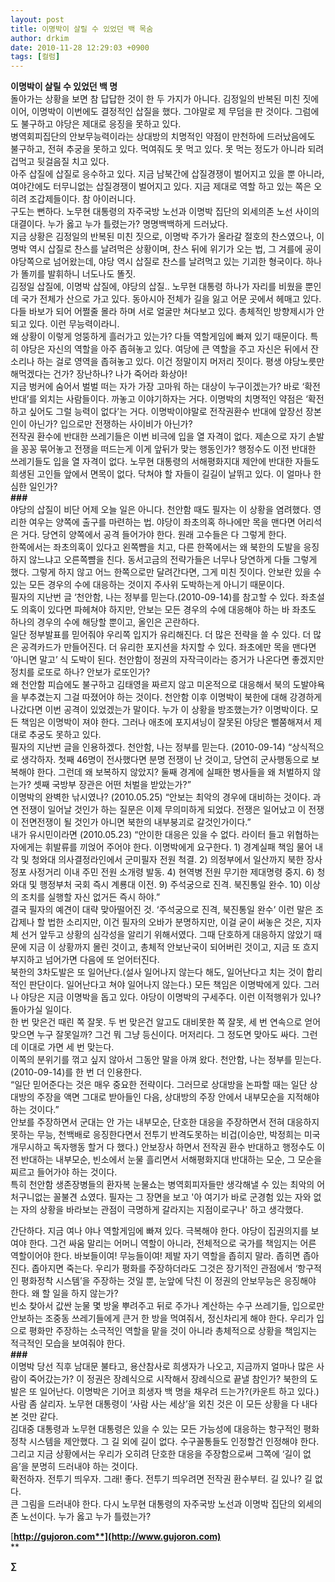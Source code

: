 ```yaml
---
layout: post
title: 이명박이 살릴 수 있었던 백 목숨
author: drkim
date: 2010-11-28 12:29:03 +0900
tags: [컬럼]
---
```



  
  **이명박이 살릴 수 있었던 백 명**   
 돌아가는 상황을 보면 참 답답한 것이 한 두 가지가 아니다. 김정일의 반복된 미친 짓에 이어, 이명박이 이번에도 결정적인 삽질을 했다. 그야말로 제 무덤을 판 것이다. 그럼에도 불구하고 야당은 제대로 응징을 못하고 있다.    
 병역회피집단의 안보무능력이라는 상대방의 치명적인 약점이 만천하에 드러났음에도 불구하고, 전혀 추궁을 못하고 있다. 먹여줘도 못 먹고 있다. 못 먹는 정도가 아니라 되려 겁먹고 뒷걸음질 치고 있다.    
 아주 삽질에 삽질로 응수하고 있다. 지금 남북간에 삽질경쟁이 벌어지고 있을 뿐 아니라, 여야간에도 터무니없는 삽질경쟁이 벌어지고 있다. 지금 제대로 역할 하고 있는 쪽은 오히려 조갑제들이다. 참 아이러니다.   
 구도는 뻔하다. 노무현 대통령의 자주국방 노선과 이명박 집단의 외세의존 노선 사이의 대결이다. 누가 옳고 누가 틀렸는가? 명명백백하게 드러났다.    
 지금 상황은 김정일의 반복된 미친 짓으로, 이명박 주가가 올라갈 절호의 찬스였으나, 이명박 역시 삽질로 찬스를 날려먹은 상황이며, 찬스 뒤에 위기가 오는 법, 그 겨를에 공이 야당쪽으로 넘어왔는데, 야당 역시 삽질로 찬스를 날려먹고 있는 기괴한 형국이다. 하나가 똘끼를 발휘하니 너도나도 똘짓.    
 김정일 삽질에, 이명박 삽질에, 야당의 삽질.. 노무현 대통령 하나가 자리를 비웠을 뿐인데 국가 전체가 산으로 가고 있다. 동아시아 전체가 길을 잃고 어문 곳에서 헤매고 있다. 다들 바보가 되어 어쩔줄 몰라 하며 서로 얼굴만 쳐다보고 있다. 총체적인 방향제시가 안 되고 있다. 이런 무능력이라니.   
 왜 상황이 이렇게 엉뚱하게 흘러가고 있는가? 다들 역할게임에 빠져 있기 때문이다. 특히 야당은 자신의 역할을 아주 좁혀놓고 있다. 여당에 큰 역할을 주고 자신은 뒤에서 잔소리나 하는 걸로 영역을 좁혀놓고 있다. 이건 정말이지 머저리 짓이다. 평생 야당노릇만 해먹겠다는 건가? 장난하나? 나가 죽어라 화상아!   
 지금 벙커에 숨어서 벌벌 떠는 자가 가장 고마워 하는 대상이 누구이겠는가? 바로 ‘확전반대’를 외치는 사람들이다. 까놓고 이야기하자는 거다. 이명박의 치명적인 약점은 ‘확전하고 싶어도 그럴 능력이 없다’는 거다. 이명박이야말로 전작권환수 반대에 앞장선 장본인이 아닌가? 입으로만 전쟁하는 사이비가 아닌가?    
 전작권 환수에 반대한 쓰레기들은 이번 비극에 입을 열 자격이 없다. 제손으로 자기 손발을 꽁꽁 묶어놓고 전쟁을 떠드는게 이게 앞뒤가 맞는 행동인가? 행정수도 이전 반대한 쓰레기들도 입을 열 자격이 없다. 노무현 대통령의 서해평화지대 제안에 반대한 자들도 희생된 고인들 앞에서 면목이 없다. 닥쳐야 할 자들이 길길이 날뛰고 있다. 이 얼마나 한심한 일인가?   
 **###**   
 야당의 삽질이 비단 어제 오늘 일은 아니다. 천안함 때도 필자는 이 상황을 염려했다. 영리한 여우는 양쪽에 출구를 마련하는 법. 야당이 좌초의혹 하나에만 목을 맨다면 어리석은 거다. 당연히 양쪽에서 공격 들어가야 한다. 원래 고수들은 다 그렇게 한다.    
 한쪽에서는 좌초의혹이 있다고 왼쪽뺨을 치고, 다른 한쪽에서는 왜 북한의 도발을 응징하지 않느냐고 오른쪽뺨을 친다. 동서고금의 전략가들은 너무나 당연하게 다들 그렇게 했다. 그렇게 하지 않고 어느 한쪽으로만 달려간다면, 그게 미친 짓이다. 안보란 있을 수 있는 모든 경우의 수에 대응하는 것이지 주사위 도박하는게 아니기 때문이다.    
 필자의 지난번 글 ‘천안함, 나는 정부를 믿는다.(2010-09-14)를 참고할 수 있다. 좌초설도 의혹이 있다면 파헤쳐야 하지만, 안보는 모든 경우의 수에 대응해야 하는 바 좌초도 하나의 경우의 수에 해당할 뿐이고, 올인은 곤란하다.   
 일단 정부발표를 믿어줘야 우리쪽 입지가 유리해진다. 더 많은 전략을 쓸 수 있다. 더 많은 공격카드가 만들어진다. 더 유리한 포지션을 차지할 수 있다. 좌초에만 목을 맨다면 ’아니면 말고’ 식 도박이 된다. 천안함이 정권의 자작극이라는 증거가 나온다면 좋겠지만 정치를 로또로 하나? 안보가 로또인가?   
 왜 천안함 피습에도 불구하고 김태영을 짜르지 않고 미온적으로 대응해서 북의 도발야욕을 부추겼는지 그걸 따졌어야 하는 것이다. 천안함 이후 이명박이 북한에 대해 강경하게 나갔다면 이번 공격이 있었겠는가 말이다. 누가 이 상황을 방조했는가? 이명박이다. 모든 책임은 이명박이 져야 한다. 그러나 애초에 포지셔닝이 잘못된 야당은 뻘쭘해져서 제대로 추궁도 못하고 있다.    
 필자의 지난번 글을 인용하겠다.    천안함, 나는 정부를 믿는다. (2010-09-14) “상식적으로 생각하자. 첫째 46명이 전사했다면 분명 전쟁이 난 것이고, 당연히 군사행동으로 보복해야 한다. 그런데 왜 보복하지 않았지? 둘째 경계에 실패한 병사들을 왜 처벌하지 않는가? 셋째 국방부 장관은 어떤 처벌을 받았는가?”   
  이명박의 완벽한 낚시였나? (2010.05.25) “안보는 최악의 경우에 대비하는 것이다. 과연 전쟁이 일어날 것인가 하는 질문은 이제 무의미하게 되었다. 전쟁은 일어났고 이 전쟁이 전면전쟁이 될 것인가 아니면 북한의 내부붕괴로 갈것인가이다.”   
  내가 유시민이라면 (2010.05.23) “안이한 대응은 있을 수 없다. 라이터 들고 위협하는 자에게는 휘발류를 끼얹어 주어야 한다. 이명박에게 요구한다. 1) 경계실패 책임 물어 내각 및 청와대 의사결정라인에서 군미필자 전원 척결. 2) 의정부에서 일산까지 북한 장사정포 사정거리 이내 주민 전원 소개령 발동. 4) 현역병 전원 무기한 제대명령 중지. 6) 청와대 및 행정부처 국회 즉시 계룡대 이전. 9) 주석궁으로 진격. 북진통일 완수. 10) 이상의 조치를 실행할 자신 없거든 즉시 하야.”   
 결국 필자의 예견이 대략 맞아떨어진 것. ‘주석궁으로 진격, 북진통일 완수’ 이런 말은 조갑제나 할 법한 소리지만, 이건 필자의 오바가 분명하지만, 이걸 굳이 써놓은 것은, 지자체 선거 앞두고 상황의 심각성을 알리기 위해서였다. 그때 단호하게 대응하지 않았기 때문에 지금 이 상황까지 몰린 것이고, 총체적 안보난국이 되어버린 것이고, 지금 또 흐지부지하고 넘어가면 다음에 또 얻어터진다.    
 북한의 3차도발은 또 일어난다.(설사 일어나지 않는다 해도, 일어난다고 치는 것이 합리적인 판단이다. 일어난다고 쳐야 일어나지 않는다.) 모든 책임은 이명박에게 있다. 그러나 야당은 지금 이명박을 돕고 있다. 야당이 이명박의 구세주다. 이런 이적행위가 있나? 돌아가실 일이다.   
 한 번 맞은건 때린 쪽 잘못. 두 번 맞은건 알고도 대비못한 쪽 잘못, 세 번 연속으로 얻어맞으면 누구 잘못일까? 그건 뭐 그냥 등신이다. 머저리다. 그 정도면 맞아도 싸다. 그런데 이대로 가면 세 번 맞는다.    
 이쪽의 분위기를 꺾고 싶지 않아서 그동안 말을 아껴 왔다. 천안함, 나는 정부를 믿는다.(2010-09-14)를 한 번 더 인용한다.    
 “일단 믿어준다는 것은 매우 중요한 전략이다. 그러므로 상대방을 논파할 때는 일단 상대방의 주장을 액면 그대로 받아들인 다음, 상대방의 주장 안에서 내부모순을 지적해야 하는 것이다.”    
 안보를 주장하면서 군대는 안 가는 내부모순, 단호한 대응을 주장하면서 전혀 대응하지 못하는 무능, 천백배로 응징한다면서 전투기 반격도못하는 비겁(이승만, 박정희는 미국 개무시하고 독자행동 할거 다 했다.) 안보장사 하면서 전작권 환수 반대하고 행정수도 이전 반대하는 내부모순, 빈소에서 눈물 흘리면서 서해평화지대 반대하는 모순, 그 모순을 찌르고 들어가야 하는 것이다.     
특히 천안함 생존장병들의 환자복 눈물쇼는 병역회피자들만 생각해낼 수 있는 최악의 어처구니없는 꼴불견 쇼였다. 필자는 그 장면을 보고 '아 여기가 바로 군경험 있는 자와 없는 자의 상황을 바라보는 관점이 극명하게 갈라지는 지점이로구나' 하고 생각했다.   
   
간단하다. 지금 여나 야나 역할게임에 빠져 있다. 극복해야 한다. 야당이 집권의지를 보여야 한다. 그건 싸움 말리는 어머니 역할이 아니라, 전체적으로 국가를 책임지는 어른 역할이어야 한다. 바보들이여! 무능들이여! 제발 자기 역할을 좁히지 말라. 좁히면 좁아진다. 좁아지면 죽는다. 우리가 평화를 주장하더라도 그것은 장기적인 관점에서 ‘항구적인 평화정착 시스템’을 주장하는 것일 뿐, 눈앞에 닥친 이 정권의 안보무능은 응징해야 한다. 왜 할 일을 하지 않는가?   
 빈소 찾아서 값싼 눈물 몇 방울 뿌려주고 뒤로 주가나 계산하는 수구 쓰레기들, 입으로만 안보하는 조중동 쓰레기들에게 큰거 한 방을 먹여줘서, 정신차리게 해야 한다. 우리가 입으로 평화만 주장하는 소극적인 역할을 맡을 것이 아니라 총체적으로 상황을 책임지는 적극적인 모습을 보여줘야 한다.   
 **###**   
 이명박 당선 직후 남대문 불타고, 용산참사로 희생자가 나오고, 지금까지 얼마나 많은 사람이 죽어갔는가? 이 정권은 장례식으로 시작해서 장례식으로 끝낼 참인가? 북한의 도발은 또 일어난다. 이명박은 기어코 희생자 백 명을 채우려 드는가?(카운트 하고 있다.)사람 좀 살리자. 노무현 대통령이 ‘사람 사는 세상’을 외친 것은 이 모든 상황을 다 내다본 것만 같다.    
 김대중 대통령과 노무현 대통령은 있을 수 있는 모든 가능성에 대응하는 항구적인 평화정착 시스템을 제안했다. 그 길 외에 길이 없다. 수구꼴통들도 인정할건 인정해야 한다. 그리고 지금 상황에서는 우리가 오히려 단호한 대응을 주장함으로써 그쪽에 ‘길이 없음’을 분명히 드러내야 하는 것이다.    
 확전하자. 전투기 띄우자. 그래! 좋다. 전투기 띄우려면 전작권 환수부터.   길 있나? 길 없다.   
 큰 그림을 드러내야 한다. 다시 노무현 대통령의 자주국방 노선과 이명박 집단의 외세의존 노선이다. 누가 옳고 누가 틀렸는가?    
 









[**http://gujoron.com**](http://www.gujoron.com)**  
** 

**∑**